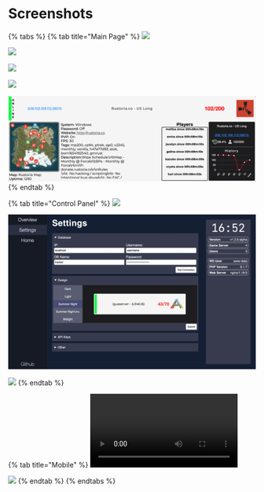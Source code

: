# Screenshots

{% tabs %}
{% tab title="Main Page" %}
![](https://user-images.githubusercontent.com/67545895/172096649-74fa1f65-d1bf-43bd-99f2-a0ee6b2906c8.png)

![](https://user-images.githubusercontent.com/67545895/172096411-86b8529c-653a-4669-a845-540178679375.png)

![](https://user-images.githubusercontent.com/67545895/172096676-4c295629-7f27-4872-a97f-8699b18cb883.png)

![](https://user-images.githubusercontent.com/67545895/172097322-79c7bf6c-e4bb-470a-9dd2-38902d54d1c7.jpg)

![](<.gitbook/assets/Screen Shot 2022-06-24 at 21.43.21.png>)
{% endtab %}

{% tab title="Control Panel" %}
![](https://user-images.githubusercontent.com/67545895/174536459-9d572553-9d13-4c81-85dc-0fa38b0b4fd2.png)

![](<.gitbook/assets/Screen Shot 2022-06-25 at 16.52.19.png>)

![](https://user-images.githubusercontent.com/67545895/174536529-6b2806a1-efa2-4a26-bfd5-eb81bd33a25f.png)
{% endtab %}

{% tab title="Mobile" %}
![](https://user-images.githubusercontent.com/67545895/174686704-4559effe-176c-4e41-b7be-21c7b976a0ee.MP4)

![](https://user-images.githubusercontent.com/67545895/171194221-d1a34234-bab7-47e6-b50b-f96f67afd9c7.PNG)
{% endtab %}
{% endtabs %}
